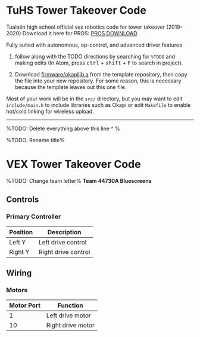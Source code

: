 # TuHS Tower Takeover Code
Tualatin high school official vex robotics code for tower takeover (2019-2020)
Download it here for PROS: 
[PROS DOWNLOAD](https://github.com/IrvingtonRobotics/pros-v5-template).

Fully suited with autonomous, op-control, and advanced driver features
1. follow along with the TODO directions by searching for `%TODO` and
making edits (In Atom, press <kbd>ctrl</kbd> + <kbd>shift</kbd> +
<kbd>F</kbd> to search in project).

2. Download [firmware/okapilib.a](https://github.com/IrvingtonRobotics/pros-v5-template/raw/master/firmware/okapilib.a)
from the template repository, then copy the file into your new repository.
For some reason, this is necessary because the template leaves out this one
file.

Most of your work will be in the `src/` directory, but you may want to
edit `include/main.h` to include libraries such as Okapi or edit
`Makefile` to enable hot/cold linking for wireless upload.

----------------------------------------------------------------------

%TODO: Delete everything above this line ^ %

%TODO: Rename title%
# VEX Tower Takeover Code
%TODO: Change team letter%
**Team 44730A Bluescreens**

## Controls

### Primary Controller
| Position | Description |
|----------|-------------|
| Left Y | Left drive control |
| Right Y | Right drive control |

## Wiring

### Motors
| Motor Port | Function |
|------------|----------|
| 1 | Left drive motor |
| 10 | Right drive motor |
